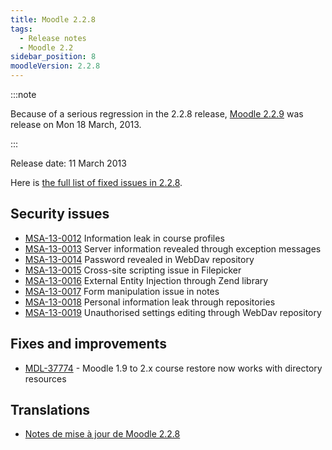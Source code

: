 ```yaml
---
title: Moodle 2.2.8
tags:
  - Release notes
  - Moodle 2.2
sidebar_position: 8
moodleVersion: 2.2.8
---
```



:::note

Because of a serious regression in the 2.2.8 release, [Moodle 2.2.9](./2.2.9.md) was release on Mon 18 March, 2013.

:::

Release date: 11 March 2013

Here is [the full list of fixed issues in 2.2.8](https://tracker.moodle.org/secure/IssueNavigator!executeAdvanced.jspa?jqlQuery=project+%3D+mdl+AND+resolution+%3D+fixed+AND+fixVersion+in+%28%222.2.8%22%29+ORDER+BY+priority+DESC&runQuery=true&clear=true).

## Security issues

- [MSA-13-0012](https://moodle.org/mod/forum/discuss.php?d=225341) Information leak in course profiles
- [MSA-13-0013](https://moodle.org/mod/forum/discuss.php?d=225342) Server information revealed through exception messages
- [MSA-13-0014](https://moodle.org/mod/forum/discuss.php?d=225343) Password revealed in WebDav repository
- [MSA-13-0015](https://moodle.org/mod/forum/discuss.php?d=225344) Cross-site scripting issue in Filepicker
- [MSA-13-0016](https://moodle.org/mod/forum/discuss.php?d=225345) External Entity Injection through Zend library
- [MSA-13-0017](https://moodle.org/mod/forum/discuss.php?d=225346) Form manipulation issue in notes
- [MSA-13-0018](https://moodle.org/mod/forum/discuss.php?d=225347) Personal information leak through repositories
- [MSA-13-0019](https://moodle.org/mod/forum/discuss.php?d=225348) Unauthorised settings editing through WebDav repository

## Fixes and improvements

- [MDL-37774](https://tracker.moodle.org/browse/MDL-37774) - Moodle 1.9 to 2.x course restore now works with directory resources

## Translations

- [Notes de mise à jour de Moodle 2.2.8](https://docs.moodle.org/fr/Notes_de_mise_à_jour_de_Moodle_2.2.8)
